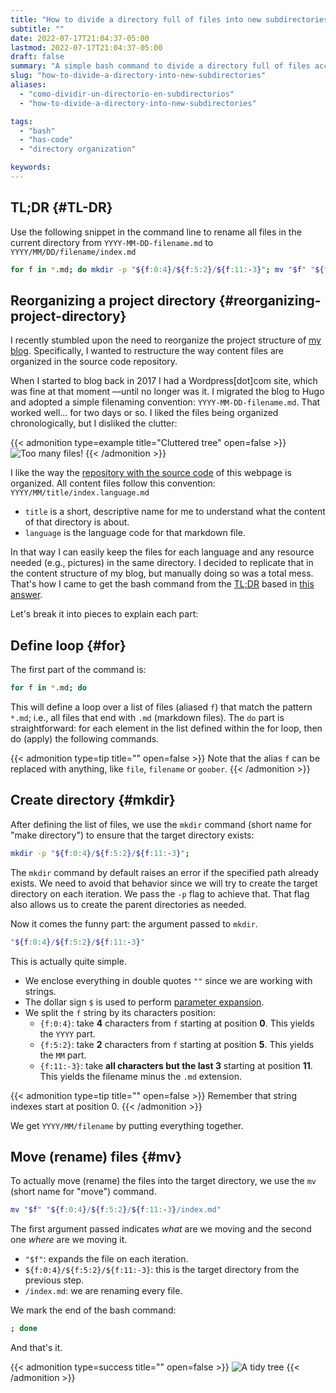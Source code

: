 ```yaml
---
title: "How to divide a directory full of files into new subdirectories based on the filenames"
subtitle: ""
date: 2022-07-17T21:04:37-05:00
lastmod: 2022-07-17T21:04:37-05:00
draft: false
summary: "A simple bash command to divide a directory full of files according to the filenames"
slug: "how-to-divide-a-directory-into-new-subdirectories"
aliases:
  - "como-dividir-un-directorio-en-subdirectorios"
  - "how-to-divide-a-directory-into-new-subdirectories"

tags:
  - "bash"
  - "has-code"
  - "directory organization"

keywords:
---
```


## TL;DR {#TL-DR}
Use the following snippet in the command line to rename all files in the current directory from `YYYY-MM-DD-filename.md` to `YYYY/MM/DD/filename/index.md`
```bash
for f in *.md; do mkdir -p "${f:0:4}/${f:5:2}/${f:11:-3}"; mv "$f" "${f:0:4}/${f:5:2}/${f:11:-3}/index.md"; done
```

## Reorganizing a project directory {#reorganizing-project-directory}

I recently stumbled upon the need to reorganize the project structure of [my blog](https://quiroptero.blog). Specifically, I wanted to restructure the way content files are organized in the source code repository.

When I started to blog back in 2017 I had a Wordpress[dot]com site, which was fine at that moment —until no longer was it. I migrated the blog to Hugo and adopted a simple filenaming convention: `YYYY-MM-DD-filename.md`. That worked well... for two days or so. I liked the files being organized chronologically, but I disliked the clutter:

{{< admonition type=example title="Cluttered tree" open=false >}}
![Too many files!](cluttered_tree.png "")
{{< /admonition >}}

I like the way the [repository with the source code](https://github.com/Quiroptero/source.omiranda.dev/tree/main/content/posts/) of this webpage is organized. All content files follow this convention: `YYYY/MM/title/index.language.md`
* `title` is a short, descriptive name for me to understand what the content of that directory is about.
* `language` is the language code for that markdown file.

In that way I can easily keep the files for each language and any resource needed (e.g., pictures) in the same directory. I decided to replicate that in the content structure of my blog, but manually doing so was a total mess. That's how I came to get the bash command from the [TL;DR](#TL-DR) based in [this answer](https://unix.stackexchange.com/questions/228494/how-to-split-a-directory-of-files-into-sub-directories).

Let's break it into pieces to explain each part:

## Define loop {#for}

The first part of the command is:
```bash
for f in *.md; do
```

This will define a loop over a list of files (aliased `f`) that match the pattern `*.md`; i.e., all files that end with `.md` (markdown files). The `do` part is straightforward: for each element in the list defined within the for loop, then do (apply) the following commands.

{{< admonition type=tip title="" open=false >}}
Note that the alias `f` can be replaced with anything, like `file`, `filename` or `goober`.
{{< /admonition >}}

## Create directory {#mkdir}

After defining the list of files, we use the `mkdir` command (short name for "make directory") to ensure that the target directory exists:

```bash
mkdir -p "${f:0:4}/${f:5:2}/${f:11:-3}";
```

The `mkdir` command by default raises an error if the specified path already exists. We need to avoid that behavior since we will try to create the target directory on each iteration. We pass the `-p` flag to achieve that. That flag also allows us to create the parent directories as needed.

Now it comes the funny part: the argument passed to `mkdir`.
```bash
"${f:0:4}/${f:5:2}/${f:11:-3}"
```

This is actually quite simple.
* We enclose everything in double quotes `""` since we are working with strings.
* The dollar sign `$` is used to perform [parameter expansion](https://zyxue.github.io/2015/03/21/meaning-of-dollar-sign-variables-in-bash-script.html).
* We split the `f` string by its characters position:
    * `{f:0:4}`: take **4** characters from `f` starting at position **0**. This yields the `YYYY` part.
    * `{f:5:2}`: take **2** characters from `f` starting at position **5**. This yields the `MM` part.
    * `{f:11:-3}`: take **all characters but the last 3** starting at position **11**. This yields the filename minus the `.md` extension.

{{< admonition type=tip title="" open=false >}}
Remember that string indexes start at position 0.
{{< /admonition >}}

We get `YYYY/MM/filename` by putting everything together.

## Move (rename) files {#mv}

To actually move (rename) the files into the target directory, we use the `mv` (short name for "move") command.

```bash
mv "$f" "${f:0:4}/${f:5:2}/${f:11:-3}/index.md"
```

The first argument passed indicates _what_ are we moving and the second one _where_ are we moving it.

* `"$f"`: expands the file on each iteration.
* `${f:0:4}/${f:5:2}/${f:11:-3}`: this is the target directory from the previous step.
* `/index.md`: we are renaming every file.

We mark the end of the bash command:

```bash
; done
```

And that's it.

{{< admonition type=success title="" open=false >}}
![A tidy tree](tidy_tree.png "")
{{< /admonition >}}
